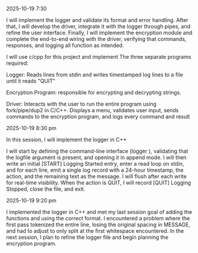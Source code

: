 2025-10-19 7:30

I will implement the logger and validate its format and error handling. After that, I will develop the driver, integrate it with the logger through pipes, and refine the user interface. Finally, I will implement the encryption module and complete the end-to-end wiring with the driver, verifying that commands, responses, and logging all function as intended.
 
  I will use c/cpp for this project and implement
  The three separate programs required:
  
  Logger: Reads lines from stdin and writes timestamped log lines to a file until it reads "QUIT" 
  
  Encryption Program: responsible for encrypting and decrypting strings.

  Driver: Interacts with the user to run the entire program using fork/pipe/dup2 in C/C++. Displays a menu, validates user input, sends commands to the encryption program, and logs every command and result


  
2025-10-19 8:30 pm

In this session, I will implement the logger in C++

I will start by defining the command-line interface (logger <logfile>), validating that the logfile argument is present, and opening it in append mode. I will then write an initial [START] Logging Started entry, enter a read loop on stdin, and for each line, emit a single log record with a 24-hour timestamp, the action, and the remaining text as the message. I will flush after each write for real-time visibility. When the action is QUIT, I will record [QUIT] Logging Stopped, close the file, and exit.



2025-10-19 9:20 pm

I implemented the logger in C++ and met my last session goal of adding the functions and using the correct format. I encountered a problem where the first pass tokenized the entire line, losing the original spacing in MESSAGE, and had to adjust to only split at the first whitespace encountered. In the next session, I plan to refine the logger file and begin planning the encryption program.




